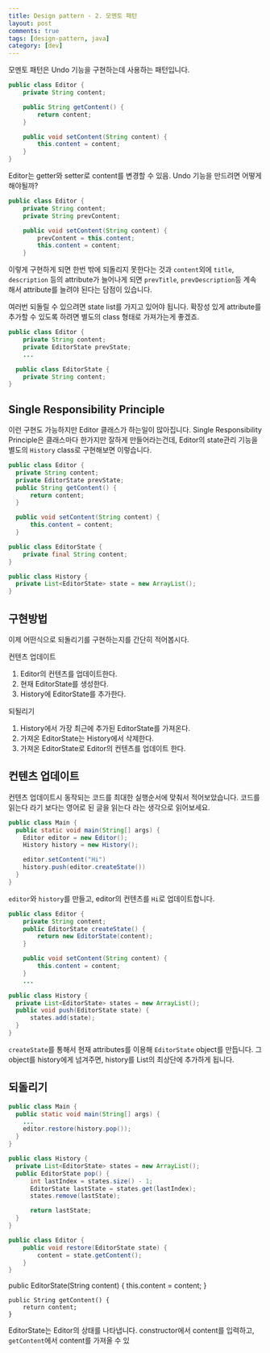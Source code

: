 ```yaml
---
title: Design pattern - 2. 모멘토 패턴
layout: post
comments: true
tags: [design-pattern, java]
category: [dev]
---
```


<!--more-->

모멘토 패턴은 Undo 기능을 구현하는데 사용하는 패턴입니다.

```java
public class Editor {
    private String content;

    public String getContent() {
        return content;
    }

    public void setContent(String content) {
        this.content = content;
    }
}
```

Editor는 getter와 setter로 content를 변경할 수 있음.
Undo 기능을 만드려면 어떻게 해야될까?

```java
public class Editor {
    private String content;
    private String prevContent;

    public void setContent(String content) {
        prevContent = this.content;
        this.content = content;
    }
```

이렇게 구현하게 되면 한번 밖에 되돌리지 못한다는 것과 `content`외에 `title`, `description` 등의 attribute가 늘어나게 되면 `prevTitle`, `prevDescription`등 계속해서 attribute를 늘려야 된다는 담점이 있습니다.

여러번 되돌릴 수 있으려면 state list를 가지고 있어야 됩니다. 확장성 있게 attribute를 추가할 수 있도록 하려면 별도의 class 형태로 가져가는게 좋겠죠.

```java
public class Editor {
    private String content;
    private EditorState prevState;
    ...
```

```java
  public class EditorState {
    private String content;
}
```

## Single Responsibility Principle

이런 구현도 가능하지만 Editor 클래스가 하는일이 많아집니다. Single Responsibility Principle은 클래스마다 한가지만 잘하게 만들어라는건데, Editor의 state관리 기능을 별도의 `History` class로 구현해보면 이렇습니다.

```java
public class Editor {
  private String content;
  private EditorState prevState;
  public String getContent() {
      return content;
  }

  public void setContent(String content) {
      this.content = content;
  }
```

```java
public class EditorState {
    private final String content;
}
```

```java
public class History {
  private List<EditorState> state = new ArrayList();
}
```

## 구현방법

이제 어떤식으로 되돌리기를 구현하는지를 간단히 적어봅시다.

컨텐츠 업데이트

1. Editor의 컨텐츠를 업데이트한다.
2. 현재 EditorState를 생성한다.
3. History에 EditorState를 추가한다.

되될리기

1. History에서 가장 최근에 추가된 EditorState를 가져온다.
2. 가져온 EditorState는 History에서 삭제한다.
3. 가져온 EditorState로 Editor의 컨텐츠를 업데이트 한다.

## 컨텐츠 업데이트

컨텐츠 업데이트시 동작되는 코드를 최대한 실행순서에 맞춰서 적어보았습니다. 코드를 읽는다 라기 보다는 영어로 된 글을 읽는다 라는 생각으로 읽어보세요.

```java
public class Main {
  public static void main(String[] args) {
    Editor editor = new Editor();
    History history = new History();

    editor.setContent("Hi")
    history.push(editor.createState())
  }
}
```

`editor`와 `history`를 만들고, editor의 컨텐츠를 `Hi`로 업데이트합니다.

```java
public class Editor {
    private String content;
    public EditorState createState() {
        return new EditorState(content);
    }

    public void setContent(String content) {
        this.content = content;
    }
    ...
```

```java
public class History {
  private List<EditorState> states = new ArrayList();
  public void push(EditorState state) {
      states.add(state);
  }
}
```

`createState`를 통해서 현재 attributes를 이용해 `EditorState` object를 만듭니다. 그 object를 history에게 넘겨주면, history를 List의 최상단에 추가하게 됩니다.

## 되돌리기

```java
public class Main {
  public static void main(String[] args) {
    ...
    editor.restore(history.pop());
  }
}
```

```java
public class History {
  private List<EditorState> states = new ArrayList();
  public EditorState pop() {
      int lastIndex = states.size() - 1;
      EditorState lastState = states.get(lastIndex);
      states.remove(lastState);

      return lastState;
  }
}
```

```java
public class Editor {
    public void restore(EditorState state) {
        content = state.getContent();
    }
}
```

public EditorState(String content) {
this.content = content;
}

    public String getContent() {
        return content;
    }

EditorState는 Editor의 상태를 나타냅니다. constructor에서 content를 입력하고, `getContent`에서 content를 가져올 수 있
